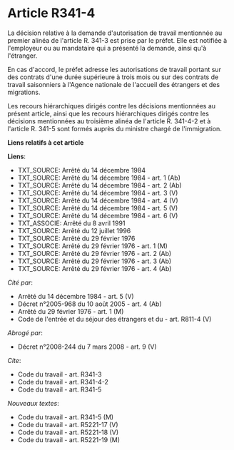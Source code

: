 # Article R341-4

La décision relative à la demande d'autorisation de travail mentionnée au premier alinéa de l'article R. 341-3 est prise par
le préfet. Elle est notifiée à l'employeur ou au mandataire qui a présenté la demande, ainsi qu'à l'étranger.

En cas d'accord, le préfet adresse les autorisations de travail portant sur des contrats d'une durée supérieure à trois mois
ou sur des contrats de travail saisonniers à l'Agence nationale de l'accueil des étrangers et des migrations.

Les recours hiérarchiques dirigés contre les décisions mentionnées au présent article, ainsi que les recours hiérarchiques
dirigés contre les décisions mentionnées au troisième alinéa de l'article R. 341-4-2 et à l'article R. 341-5 sont formés
auprès du ministre chargé de l'immigration.

**Liens relatifs à cet article**

**Liens**:

  - TXT_SOURCE: Arrêté du 14 décembre 1984
  - TXT_SOURCE: Arrêté du 14 décembre 1984 - art. 1 (Ab)
  - TXT_SOURCE: Arrêté du 14 décembre 1984 - art. 2 (Ab)
  - TXT_SOURCE: Arrêté du 14 décembre 1984 - art. 3 (V)
  - TXT_SOURCE: Arrêté du 14 décembre 1984 - art. 4 (V)
  - TXT_SOURCE: Arrêté du 14 décembre 1984 - art. 5 (V)
  - TXT_SOURCE: Arrêté du 14 décembre 1984 - art. 6 (V)
  - TXT_ASSOCIE: Arrêté du 8 avril 1991
  - TXT_SOURCE: Arrêté du 12 juillet 1996
  - TXT_SOURCE: Arrêté du 29 février 1976
  - TXT_SOURCE: Arrêté du 29 février 1976 - art. 1 (M)
  - TXT_SOURCE: Arrêté du 29 février 1976 - art. 2 (Ab)
  - TXT_SOURCE: Arrêté du 29 février 1976 - art. 3 (Ab)
  - TXT_SOURCE: Arrêté du 29 février 1976 - art. 4 (Ab)

_Cité par_:

  - Arrêté du 14 décembre 1984 - art. 5 (V)
  - Décret n°2005-968 du 10 août 2005 - art. 4 (Ab)
  - Arrêté du 29 février 1976 - art. 1 (M)
  - Code de l'entrée et du séjour des étrangers et du  - art. R811-4 (V)

_Abrogé par_:

  - Décret n°2008-244 du 7 mars 2008 - art. 9 (V)

_Cite_:

  - Code du travail - art. R341-3
  - Code du travail - art. R341-4-2
  - Code du travail - art. R341-5

_Nouveaux textes_:

  - Code du travail - art. R341-5 (M)
  - Code du travail - art. R5221-17 (V)
  - Code du travail - art. R5221-18 (V)
  - Code du travail - art. R5221-19 (M)
